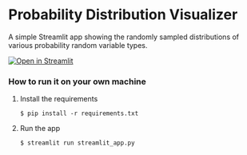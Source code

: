 # Probability Distribution Visualizer

A simple Streamlit app showing the randomly sampled distributions of various probability random variable types.

[![Open in Streamlit](https://static.streamlit.io/badges/streamlit_badge_black_white.svg)](https://prob-visualizer.streamlit.app/)

### How to run it on your own machine

1. Install the requirements

   ```
   $ pip install -r requirements.txt
   ```

2. Run the app

   ```
   $ streamlit run streamlit_app.py
   ```
